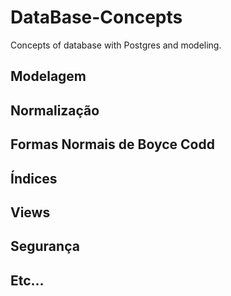 # DataBase-Concepts
Concepts of database with Postgres and modeling.

## Modelagem
## Normalização
## Formas Normais de Boyce Codd
## Índices
## Views
## Segurança
## Etc...
